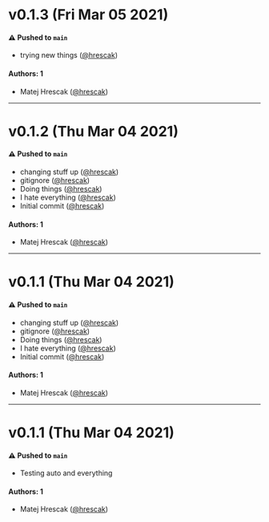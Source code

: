 # v0.1.3 (Fri Mar 05 2021)

#### ⚠️ Pushed to `main`

- trying new things ([@hrescak](https://github.com/hrescak))

#### Authors: 1

- Matej Hrescak ([@hrescak](https://github.com/hrescak))

---

# v0.1.2 (Thu Mar 04 2021)

#### ⚠️ Pushed to `main`

- changing stuff up ([@hrescak](https://github.com/hrescak))
- gitignore ([@hrescak](https://github.com/hrescak))
- Doing things ([@hrescak](https://github.com/hrescak))
- I hate everything ([@hrescak](https://github.com/hrescak))
- Initial commit ([@hrescak](https://github.com/hrescak))

#### Authors: 1

- Matej Hrescak ([@hrescak](https://github.com/hrescak))

---

# v0.1.1 (Thu Mar 04 2021)

#### ⚠️ Pushed to `main`

- changing stuff up ([@hrescak](https://github.com/hrescak))
- gitignore ([@hrescak](https://github.com/hrescak))
- Doing things ([@hrescak](https://github.com/hrescak))
- I hate everything ([@hrescak](https://github.com/hrescak))
- Initial commit ([@hrescak](https://github.com/hrescak))

#### Authors: 1

- Matej Hrescak ([@hrescak](https://github.com/hrescak))

---

# v0.1.1 (Thu Mar 04 2021)

#### ⚠️ Pushed to `main`

- Testing auto and everything

#### Authors: 1

- Matej Hrescak ([@hrescak](https://github.com/hrescak))
